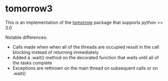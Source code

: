 # tomorrow3

This is an implementation of the [tomorrow](https://github.com/madisonmay/tomorrow) package that supports python >= 3.0

Notable differences:
- Calls made when when all of the threads are occupied result in the call blocking instead of returning immediately
- Added a .wait() method on the decorated function that waits until all of the tasks complete
- Exceptions are rethrown on the main thread on subsequent calls or on .wait()
